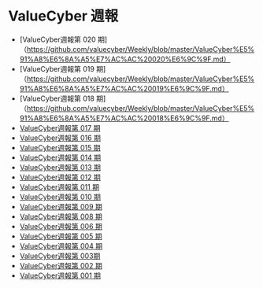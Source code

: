 # ValueCyber 週報
- [ValueCyber週報第 020 期]
（https://github.com/valuecyber/Weekly/blob/master/ValueCyber%E5%91%A8%E6%8A%A5%E7%AC%AC%20020%E6%9C%9F.md）
- [ValueCyber週報第 019 期]
（https://github.com/valuecyber/Weekly/blob/master/ValueCyber%E5%91%A8%E6%8A%A5%E7%AC%AC%20019%E6%9C%9F.md）
- [ValueCyber週報第 018 期]
（https://github.com/valuecyber/Weekly/blob/master/ValueCyber%E5%91%A8%E6%8A%A5%E7%AC%AC%20018%E6%9C%9F.md）
- [ValueCyber週報第 017 期](https://github.com/valuecyber/Weekly/blob/master/%E9%80%B1%E5%A0%B1/ValueCyber%20%E5%91%A8%E6%8A%A5%20%E7%AC%AC017%20%E6%9C%9F.md)
- [ValueCyber週報第 016 期](https://github.com/valuecyber/Weekly/blob/master/%E9%80%B1%E5%A0%B1/ValueCyber%20%E5%91%A8%E6%8A%A5%20%E7%AC%AC016%20%E6%9C%9F.md)
- [ValueCyber週報第 015 期](https://github.com/valuecyber/Weekly/blob/master/%E9%80%B1%E5%A0%B1/ValueCyber%20%E9%80%B1%E5%A0%B1%20%E7%AC%AC015%20%E6%9C%9F.md)
- [ValueCyber週報第 014 期](https://github.com/valuecyber/Weekly/blob/master/%E9%80%B1%E5%A0%B1/ValueCyber%20%E9%80%B1%E5%A0%B1%20%E7%AC%AC014%20%E6%9C%9F.md)
- [ValueCyber週報第 013 期](https://github.com/valuecyber/Weekly/blob/master/%E9%80%B1%E5%A0%B1/ValueCyber%20%E9%80%B1%E5%A0%B1%20%E7%AC%AC013%20%E6%9C%9F.md)
- [ValueCyber週報第 012 期](https://github.com/valuecyber/Weekly/blob/master/%E9%80%B1%E5%A0%B1/ValueCyber%20%E9%80%B1%E5%A0%B1%20%E7%AC%AC012%20%E6%9C%9F.md)
- [ValueCyber週報第 011 期](https://github.com/valuecyber/Weekly/blob/master/%E9%80%B1%E5%A0%B1/ValueCyber%20%E9%80%B1%E5%A0%B1%20%E7%AC%AC011%20%E6%9C%9F.md)
- [ValueCyber週報第 010 期](https://github.com/valuecyber/Weekly/blob/master/%E9%80%B1%E5%A0%B1/ValueCyber%E9%9B%99%E9%80%B1%E5%A0%B1%20%E7%AC%AC010%E6%9C%9F.md)
- [ValueCyber週報第 009 期](https://github.com/valuecyber/Weekly/blob/master/%E9%80%B1%E5%A0%B1/ValueCyber%E9%9B%99%E9%80%B1%E5%A0%B1%20%E7%AC%AC009%E6%9C%9F.md)
- [ValueCyber週報第 008 期](https://github.com/valuecyber/Weekly/blob/master/%E9%80%B1%E5%A0%B1/ValueCyber%E9%9B%99%E9%80%B1%E5%A0%B1%20%E7%AC%AC008%E6%9C%9F.md)
- [ValueCyber週報第 006 期](https://github.com/valuecyber/Weekly/blob/master/%E9%80%B1%E5%A0%B1/ValueCyber%E9%9B%99%E9%80%B1%E5%A0%B1%20%E7%AC%AC006%E6%9C%9F.md)
- [ValueCyber週報第 005 期](https://github.com/valuecyber/Weekly/blob/master/%E9%80%B1%E5%A0%B1/ValueCyber%E9%9B%99%E9%80%B1%E5%A0%B1%20%E7%AC%AC005%E6%9C%9F.md)
- [ValueCyber週報第 004 期](https://github.com/valuecyber/Weekly/blob/master/%E9%80%B1%E5%A0%B1/ValueCyber%E9%9B%99%E9%80%B1%E5%A0%B1%20%E7%AC%AC004%E6%9C%9F.md)
- [ValueCyber週報第 003期](https://github.com/valuecyber/Weekly/blob/master/%E9%80%B1%E5%A0%B1/ValueCyber%E9%9B%99%E9%80%B1%E5%A0%B1%20%E7%AC%AC003%E6%9C%9F.md)
- [ValueCyber週報第 002 期](https://github.com/valuecyber/Weekly/blob/master/%E9%80%B1%E5%A0%B1/ValueCyber%E9%9B%99%E9%80%B1%E5%A0%B1%20%E7%AC%AC002%E6%9C%9F.md)
- [ValueCyber週報第 001 期](https://github.com/valuecyber/Weekly/blob/master/%E9%80%B1%E5%A0%B1/ValueCyber%E9%9B%99%E9%80%B1%E5%A0%B1%20%E7%AC%AC001%E6%9C%9F.md)

